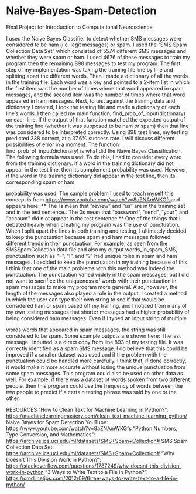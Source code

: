 # Naive-Bayes-Spam-Detection
Final Project for Introduction to Computational Neuroscience

I used the Naive Bayes Classifier to detect whether SMS messages were considered to be
ham​ (i.e. legit messages) or ​spam​. I used the “SMS Spam Collection Data Set” which consisted of 5574 different SMS messages and whether they were spam or ham. I used 4676 of these messages to train my program then the remaining 898 messages to test my program.
The first step of my implementation was taking the training file line by line and splitting apart the different words. Then I made a dictionary of all the words in the training file. Each word was a key and pointed to a 2-item list in which the first item was the number of times where that word appeared in spam messages, and the second item was the number of times where that word appeared in ham messages.
Next, to test against the training data and dictionary I created, I took the testing file and made a dictionary of each line’s words. I then called my main function, find_prob_of_input(dictionary)​ on each line. If the output of that function matched the expected output of the training line (whether it was supposed to be ham or spam) then that line was considered to be interpreted correctly. Using 898 test lines, my testing predicted 338 correct, at a 37.6% success rate. I will discuss different possibilities of error in a moment.
The function ​find_prob_of_input(dictionary)​ is what did the Naive Bayes Classification. The following formula was used:
To do this, I had to consider every word from the training dictionary. If a word in the training dictionary did not appear in the test line, then its complement probability was used. However, if the word in the training dictionary ​did​ appear in the test line, then its corresponding spam or ham
 
 probability was used. The sample problem I used to teach myself this concept is from https://www.youtube.com/watch?v=8aZNAmWKGfs​ and appears here:
** The 1s mean that “review” and “us” are in the training set ​and​ in the test sentence.. The 0s mean that “password”, “send”, “your”, and “account” did n​ ot​ appear in the test sentence.**
One of the things that I debated heavily when creating my program was the use of punctuation. When I split apart the lines in both training and testing, I ultimately decided to keep the punctuation because spam and ham messages followed different trends in their punctuation. For example, as seen from the ​SMSSpamCollection​ data file and also my output words_in_spam_SMS,​ punctuation such as “=”, “!”, and “?” had unique roles in spam and ham messages. I decided to keep the punctuation in my training because of this.
I think that one of the main problems with this method was indeed the punctuation. The punctuation varied widely in the spam messages, but I did not want to sacrifice the uniqueness of words with their punctuation in spam messages to make my program more general. Also, however, the length of the messages also played a role in the output. I created a method in which the user can type their own string to see if that would be considered ham or spam based off my training, and I noticed from many of my own testing messages that shorter messages had a higher probability of being considered ham messages. Even if I typed an input string of multiple
    
 words words that appeared in spam messages, the string was still considered to be spam. Some example outputs are shown here:
 The last message I inputted is a direct copy from line 893 of my testing file. It was correctly identified as a spam SMS message.
I do believe that this could be improved if a smaller dataset was used and if the problem with the punctuation could be handled more carefully. I think that, if done correctly, it would make it more accurate without losing the unique punctuation from some spam messages. This program could also be used on other data as well. For example, if there was a dataset of words spoken from two different people, then this program could use the frequency of words between the two people to predict if a certain testing phrase was said by one or the other.

RESOURCES “How to Clean Text for Machine Learning in Python?”:
https://machinelearningmastery.com/clean-text-machine-learning-python/
Naive Bayes for Spam Detection YouTube:
https://www.youtube.com/watch?v=8aZNAmWKGfs
“Python Numbers, Type Conversion, and Mathematics”:
https://archive.ics.uci.edu/ml/datasets/SMS+Spam+Collection#
SMS Spam Collection Data Set: ​https://archive.ics.uci.edu/ml/datasets/SMS+Spam+Collection#
“Why Doesn’t This Division Work in Python?”:
https://stackoverflow.com/questions/1787249/why-doesnt-this-division-work-in-python
“3 Ways to Write Text to a File in Python?”:
https://cmdlinetips.com/2012/09/three-ways-to-write-text-to-a-file-in-python/

